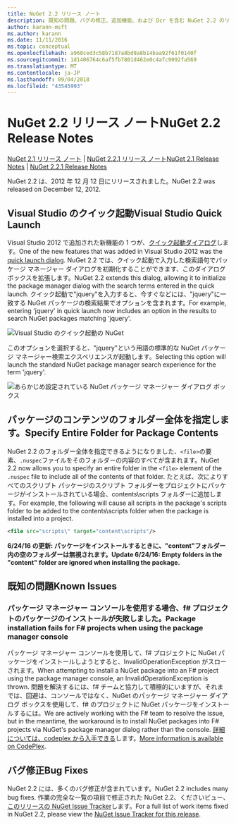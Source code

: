 ```yaml
---
title: NuGet 2.2 リリース ノート
description: 既知の問題、バグの修正、追加機能、および Dcr を含む NuGet 2.2 のリリース ノート。
author: karann-msft
ms.author: karann
ms.date: 11/11/2016
ms.topic: conceptual
ms.openlocfilehash: a968ced3c58b7187a8bd9a8b14baa92f61f0140f
ms.sourcegitcommit: 1d1406764c6af5fb7801d462e0c4afc9092fa569
ms.translationtype: MT
ms.contentlocale: ja-JP
ms.lasthandoff: 09/04/2018
ms.locfileid: "43545993"
---
```

# <a name="nuget-22-release-notes"></a><span data-ttu-id="92c91-103">NuGet 2.2 リリース ノート</span><span class="sxs-lookup"><span data-stu-id="92c91-103">NuGet 2.2 Release Notes</span></span>

<span data-ttu-id="92c91-104">[NuGet 2.1 リリース ノート](../release-notes/nuget-2.1.md) | [NuGet 2.2.1 リリース ノート](../release-notes/nuget-2.2.1.md)</span><span class="sxs-lookup"><span data-stu-id="92c91-104">[NuGet 2.1 Release Notes](../release-notes/nuget-2.1.md) | [NuGet 2.2.1 Release Notes](../release-notes/nuget-2.2.1.md)</span></span>

<span data-ttu-id="92c91-105">NuGet 2.2 は、2012 年 12 月 12 日にリリースされました。</span><span class="sxs-lookup"><span data-stu-id="92c91-105">NuGet 2.2 was released on December 12, 2012.</span></span>

## <a name="visual-studio-quick-launch"></a><span data-ttu-id="92c91-106">Visual Studio のクイック起動</span><span class="sxs-lookup"><span data-stu-id="92c91-106">Visual Studio Quick Launch</span></span>
<span data-ttu-id="92c91-107">Visual Studio 2012 で追加された新機能の 1 つが、[クイック起動ダイアログ](/visualstudio/ide/reference/quick-launch-environment-options-dialog-box)します。</span><span class="sxs-lookup"><span data-stu-id="92c91-107">One of the new features that was added in Visual Studio 2012 was the [quick launch dialog](/visualstudio/ide/reference/quick-launch-environment-options-dialog-box).</span></span> <span data-ttu-id="92c91-108">NuGet 2.2 では、クイック起動で入力した検索語句でパッケージ マネージャー ダイアログを初期化することができます、このダイアログ ボックスを拡張します。</span><span class="sxs-lookup"><span data-stu-id="92c91-108">NuGet 2.2 extends this dialog, allowing it to initialize the package manager dialog with the search terms entered in the quick launch.</span></span> <span data-ttu-id="92c91-109">クイック起動で"jquery"を入力すると、今すぐなどには、"jquery"に一致する NuGet パッケージの検索結果でオプションを含まれます。</span><span class="sxs-lookup"><span data-stu-id="92c91-109">For example, entering 'jquery' in quick launch now includes an option in the results to search NuGet packages matching 'jquery'.</span></span>

![Visual Studio のクイック起動の NuGet](./media/quick-launch.png)

<span data-ttu-id="92c91-111">このオプションを選択すると、"jquery"という用語の標準的な NuGet パッケージ マネージャー検索エクスペリエンスが起動します。</span><span class="sxs-lookup"><span data-stu-id="92c91-111">Selecting this option will launch the standard NuGet package manager search experience for the term 'jquery'.</span></span>

![あらかじめ設定されている NuGet パッケージ マネージャー ダイアログ ボックス](./media/pkg-mgr-search-from-quick-launch.png)

## <a name="specify-entire-folder-for-package-contents"></a><span data-ttu-id="92c91-113">パッケージのコンテンツのフォルダー全体を指定します。</span><span class="sxs-lookup"><span data-stu-id="92c91-113">Specify Entire Folder for Package Contents</span></span>
<span data-ttu-id="92c91-114">NuGet 2.2 のフォルダー全体を指定できるようになりました、`<file>`の要素、`.nuspec`ファイルをそのフォルダーの内容のすべてが含まれます。</span><span class="sxs-lookup"><span data-stu-id="92c91-114">NuGet 2.2 now allows you to specify an entire folder in the `<file>` element of the `.nuspec` file to include all of the contents of that folder.</span></span> <span data-ttu-id="92c91-115">たとえば、次によりすべてのスクリプト パッケージのスクリプト フォルダーをプロジェクトにパッケージがインストールされている場合、contents\scripts フォルダーに追加します。</span><span class="sxs-lookup"><span data-stu-id="92c91-115">For example, the following will cause all scripts in the package's scripts folder to be added to the contents\scripts folder when the package is installed into a project.</span></span>

```xml
<file src="scripts\" target="content\scripts"/>
```

<span data-ttu-id="92c91-116">**6/24/16 の更新: パッケージをインストールするときに、"content"フォルダー内の空のフォルダーは無視されます。**</span><span class="sxs-lookup"><span data-stu-id="92c91-116">**Update 6/24/16: Empty folders in the "content" folder are ignored when installing the package.**</span></span>

## <a name="known-issues"></a><span data-ttu-id="92c91-117">既知の問題</span><span class="sxs-lookup"><span data-stu-id="92c91-117">Known Issues</span></span>

### <a name="package-installation-fails-for-f-projects-when-using-the-package-manager-console"></a><span data-ttu-id="92c91-118">パッケージ マネージャー コンソールを使用する場合、f# プロジェクトのパッケージのインストールが失敗しました。</span><span class="sxs-lookup"><span data-stu-id="92c91-118">Package installation fails for F# projects when using the package manager console</span></span>
<span data-ttu-id="92c91-119">パッケージ マネージャー コンソールを使用して、f# プロジェクトに NuGet パッケージをインストールしようとすると、InvalidOperationException がスローされます。</span><span class="sxs-lookup"><span data-stu-id="92c91-119">When attempting to install a NuGet package into an F# project using the package manager console, an InvalidOperationException is thrown.</span></span> <span data-ttu-id="92c91-120">問題を解決するには、f# チームと協力して積極的にいますが、それまでは、回避は、コンソールではなく、NuGet のパッケージ マネージャー ダイアログ ボックスを使用して、f# のプロジェクトに NuGet パッケージをインストールするには。</span><span class="sxs-lookup"><span data-stu-id="92c91-120">We are actively working with the F# team to resolve the issue, but in the meantime, the workaround is to install NuGet packages into F# projects via NuGet's package manager dialog rather than the console.</span></span> <span data-ttu-id="92c91-121">[詳細については、codeplex から入手できる](http://nuget.codeplex.com/workitem/2873)します。</span><span class="sxs-lookup"><span data-stu-id="92c91-121">[More information is available on CodePlex](http://nuget.codeplex.com/workitem/2873).</span></span>


## <a name="bug-fixes"></a><span data-ttu-id="92c91-122">バグ修正</span><span class="sxs-lookup"><span data-stu-id="92c91-122">Bug Fixes</span></span>
<span data-ttu-id="92c91-123">NuGet 2.2 には、多くのバグ修正が含まれています。</span><span class="sxs-lookup"><span data-stu-id="92c91-123">NuGet 2.2 includes many bug fixes.</span></span> <span data-ttu-id="92c91-124">作業の完全な一覧の項目で修正された NuGet 2.2、くださいビュー、[このリリースの NuGet Issue Tracker](http://nuget.codeplex.com/workitem/list/advanced?keyword=&status=Closed&type=All&priority=All&release=NuGet%202.2&assignedTo=All&component=All&sortField=LastUpdatedDate&sortDirection=Descending&page=0)します。</span><span class="sxs-lookup"><span data-stu-id="92c91-124">For a full list of work items fixed in NuGet 2.2, please view the [NuGet Issue Tracker for this release](http://nuget.codeplex.com/workitem/list/advanced?keyword=&status=Closed&type=All&priority=All&release=NuGet%202.2&assignedTo=All&component=All&sortField=LastUpdatedDate&sortDirection=Descending&page=0).</span></span>
